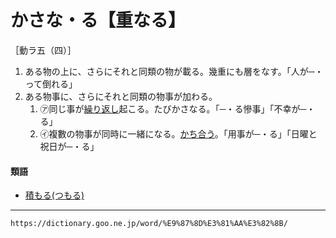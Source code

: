 # かさな・る【重なる】
［動ラ五（四）］
1.  ある物の上に、さらにそれと同類の物が載る。幾重にも層をなす。「人が─・って倒れる」 
2.  ある物事に、さらにそれと同類の物事が加わる。    
    1.  ㋐同じ事が[繰り返し](くりかえす（繰り返す）)起こる。たびかさなる。「─・る慘事」「不幸が─・る」        
    2.  ㋑複數の物事が同時に一緒になる。[かち合う](かちあう（かち合う／搗ち合う）)。「用事が─・る」「日曜と祝日が─・る」
        

#### 類語
-   [積もる(つもる)](https://dictionary.goo.ne.jp/word/%E7%A9%8D%E3%82%8B/#jn-148372)

---
`https://dictionary.goo.ne.jp/word/%E9%87%8D%E3%81%AA%E3%82%8B/`